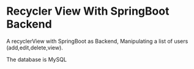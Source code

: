 # Recycler View With SpringBoot Backend
A recyclerView with SpringBoot as Backend, 
Manipulating a list of users (add,edit,delete,view).

The database is MySQL 
